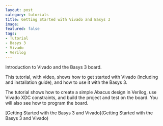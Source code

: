 ```yaml
---
layout: post
category: tutorials
title: Getting Started with Vivado and Basys 3
image: 
featured: false
tags: 
- Tutorial
- Basys 3
- Vivado
- Verilog 
---
```


Introduction to Vivado and the Basys 3 board.

This tutorial, with video, shows how to get started with Vivado (including and installation guide), and how to use it with the Basys 3.

The tutorial shows how to create a simple Abacus design in Verilog, use Vivado XDC constraints, and build the project and test on the board. You will also see how to program the board. 

[Getting Started with the Basys 3 and Vivado](Getting Started with the Basys 3 and Vivado)
